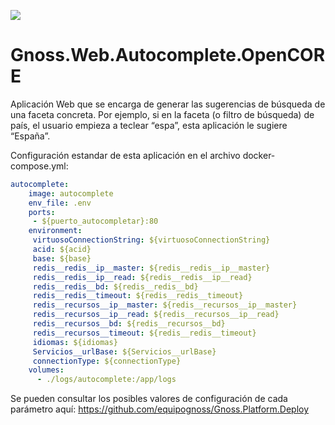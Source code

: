 ![](https://content.gnoss.ws/imagenes/proyectos/personalizacion/7e72bf14-28b9-4beb-82f8-e32a3b49d9d3/cms/logognossazulprincipal.png)

# Gnoss.Web.Autocomplete.OpenCORE

Aplicación Web que se encarga de generar las sugerencias de búsqueda de una faceta concreta. Por ejemplo, si en la faceta (o filtro de búsqueda) de país, el usuario empieza a teclear “espa”, esta aplicación le sugiere “España”.

Configuración estandar de esta aplicación en el archivo docker-compose.yml: 

```yml
autocomplete:
    image: autocomplete
    env_file: .env
    ports:
     - ${puerto_autocompletar}:80
    environment:
     virtuosoConnectionString: ${virtuosoConnectionString}
     acid: ${acid}
     base: ${base}
     redis__redis__ip__master: ${redis__redis__ip__master}
     redis__redis__ip__read: ${redis__redis__ip__read}
     redis__redis__bd: ${redis__redis__bd}
     redis__redis__timeout: ${redis__redis__timeout}
     redis__recursos__ip__master: ${redis__recursos__ip__master}
     redis__recursos__ip__read: ${redis__recursos__ip__read}
     redis__recursos__bd: ${redis__recursos__bd}
     redis__recursos__timeout: ${redis__redis__timeout}
     idiomas: ${idiomas}
     Servicios__urlBase: ${Servicios__urlBase}
     connectionType: ${connectionType}
    volumes:
      - ./logs/autocomplete:/app/logs
```

Se pueden consultar los posibles valores de configuración de cada parámetro aquí: https://github.com/equipognoss/Gnoss.Platform.Deploy
